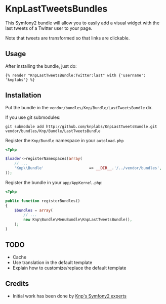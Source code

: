 # KnpLastTweetsBundles

This Symfony2 bundle will allow you to easily add a visual widget with the
last tweets of a Twitter user to your page.

Note that tweets are transformed so that links are clickable.

## Usage

After installing the bundle, just do:

```jinja
{% render "KnpLastTweetsBundle:Twitter:last" with {'username': 'knplabs'} %}
```

## Installation

Put the bundle in the `vendor/bundles/Knp/Bundle/LastTweetsBundle` dir.

If you use git submodules:

    git submodule add http://github.com/knplabs/KnpLastTweetsBundle.git vendor/bundles/Knp/Bundle/LastTweetsBundle

Register the `Knp/Bundle` namespace in your `autoload.php`

```php
<?php

$loader->registerNamespaces(array(
    // ...
    'Knp\\Bundle'                    => __DIR__.'/../vendor/bundles',
));
```

Register the bundle in your `app/AppKernel.php`:

```php
<?php

public function registerBundles()
{
    $bundles = array(
        // ...
        new Knp\Bundle\MenuBundle\KnpLastTweetsBundle(),
    );
)
```

## TODO

* Cache
* Use translation in the default template
* Explain how to customize/replace the default template

## Credits

* Initial work has been done by [Knp's Symfony2 experts](http://www.knplabs.com/)
